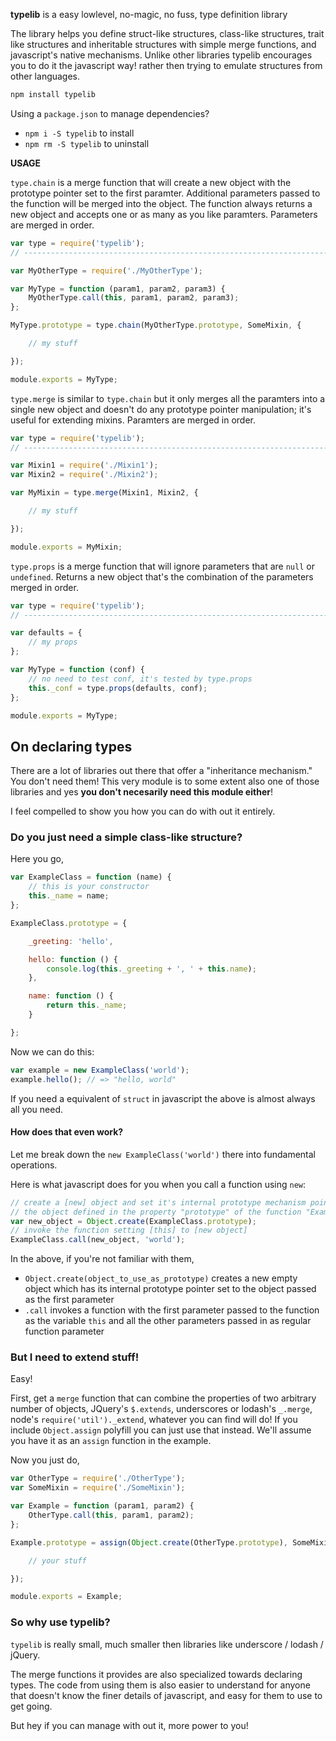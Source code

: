 **typelib** is a easy lowlevel, no-magic, no fuss, type definition library

The library helps you define struct-like structures, class-like structures,
trait like structures and inheritable structures with simple merge functions,
and javascript's native mechanisms. Unlike other libraries typelib encourages
you to do it the javascript way! rather then trying to emulate structures
from other languages.

```js
npm install typelib
```
Using a `package.json` to manage dependencies?

 - `npm i -S typelib` to install
 - `npm rm -S typelib` to uninstall

**USAGE**

`type.chain` is a merge function that will create a new object with the
prototype pointer set to the first paramter. Additional parameters passed to
the function will be merged into the object. The function always returns a
new object and accepts one or as many as you like paramters. Parameters are
merged in order.

```js
var type = require('typelib');
// ----------------------------------------------------------------------------

var MyOtherType = require('./MyOtherType');

var MyType = function (param1, param2, param3) {
	MyOtherType.call(this, param1, param2, param3);
};

MyType.prototype = type.chain(MyOtherType.prototype, SomeMixin, {

	// my stuff

});

module.exports = MyType;
```

`type.merge` is similar to `type.chain` but it only merges all the paramters
into a single new object and doesn't do any prototype pointer manipulation;
it's useful for extending mixins. Paramters are merged in order.

```js
var type = require('typelib');
// ----------------------------------------------------------------------------

var Mixin1 = require('./Mixin1');
var Mixin2 = require('./Mixin2');

var MyMixin = type.merge(Mixin1, Mixin2, {

	// my stuff

});

module.exports = MyMixin;
```

`type.props` is a merge function that will ignore parameters that are `null`
or `undefined`. Returns a new object that's the combination of the parameters
merged in order.

```js
var type = require('typelib');
// ----------------------------------------------------------------------------

var defaults = {
	// my props
};

var MyType = function (conf) {
	// no need to test conf, it's tested by type.props
	this._conf = type.props(defaults, conf);
};

module.exports = MyType;
```

## On declaring types

There are a lot of libraries out there that offer a "inheritance mechanism."
You don't need them! This very module is to some extent also one of those
libraries and yes **you don't necesarily need this module either**!

I feel compelled to show you how you can do with out it entirely.

### Do you just need a simple class-like structure?

Here you go,

```js
var ExampleClass = function (name) {
	// this is your constructor
    this._name = name;
};

ExampleClass.prototype = {

	_greeting: 'hello',

    hello: function () {
    	console.log(this._greeting + ', ' + this.name);
    },

    name: function () {
    	return this._name;
    }

};
```

Now we can do this:

```js
var example = new ExampleClass('world');
example.hello(); // => "hello, world"
```

If you need a equivalent of `struct` in javascript the above is almost always all you need.

#### How does that even work?

Let me break down the `new ExampleClass('world')` there into fundamental operations.

Here is what javascript does for you when you call a function using `new`:

```js
// create a [new] object and set it's internal prototype mechanism pointer to point to
// the object defined in the property "prototype" of the function "ExampleClass"
var new_object = Object.create(ExampleClass.prototype);
// invoke the function setting [this] to [new object]
ExampleClass.call(new_object, 'world');
```

In the above, if you're not familiar with them,

 - `Object.create(object_to_use_as_prototype)` creates a new empty object which has its internal prototype
   pointer set to the object passed as the first parameter
 - `.call` invokes a function with the first parameter passed to the function as the variable `this`
   and all the other parameters passed in as regular function parameter

### But I need to extend stuff!

Easy!

First, get a `merge` function that can combine the properties of two arbitrary number of objects, JQuery's `$.extends`, underscores or lodash's `_.merge`, node's `require('util')._extend`, whatever you can find will do! If you include
`Object.assign` polyfill you can just use that instead. We'll assume you have it as an `assign` function in the example.

Now you just do,

```js
var OtherType = require('./OtherType');
var SomeMixin = require('./SomeMixin');

var Example = function (param1, param2) {
	OtherType.call(this, param1, param2);
};

Example.prototype = assign(Object.create(OtherType.prototype), SomeMixin, {

	// your stuff

});

module.exports = Example;
```

### So why use typelib?

`typelib` is really small, much smaller then libraries like underscore / lodash / jQuery.

The merge functions it provides are also specialized towards declaring types. The code from using them is also easier to understand for anyone that doesn't know the finer details of javascript, and easy for them to use to get going.

But hey if you can manage with out it, more power to you!
